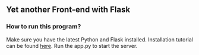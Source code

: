 ## Yet another Front-end with Flask
### How to run this program?
Make sure you have the latest Python and Flask installed. Installation tutorial can be found [here](https://flask.palletsprojects.com/en/1.1.x/installation/). Run the app.py to start the server.